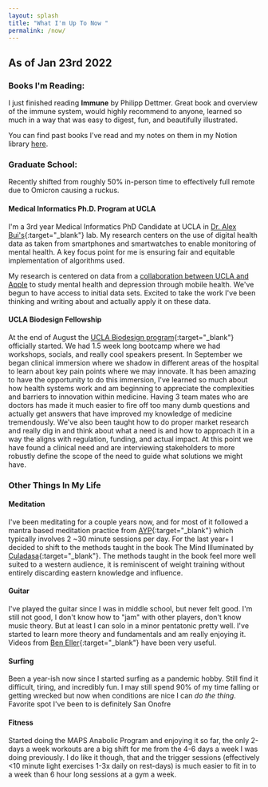 ```yaml
---
layout: splash
title: "What I'm Up To Now "
permalink: /now/
---
```

## As of Jan 23rd 2022

### Books I'm Reading:
I just finished reading __Immune__ by Philipp Dettmer. Great book and overview of the immune system, would highly recommend to anyone, learned so much in a way that was easy to digest, fun, and beautifully illustrated.

You can find past books I've read and my notes on them in my Notion library [here](https://www.notion.so/415f577104a04a6f914d5cb6304a5ab8?v=a2663f82bbb54e1cb219923409bc0511).


### Graduate School:
Recently shifted from roughly 50% in-person time to effectively full remote due to Omicron causing a ruckus.

#### Medical Informatics Ph.D. Program at UCLA
I'm a 3rd year Medical Informatics PhD Candidate at UCLA in [Dr. Alex Bui's](https://www.mii.ucla.edu/people/buia/){:target="_blank"} lab. My research centers on the use of digital health data as taken from smartphones and smartwatches to enable monitoring of mental health. A key focus point for me is ensuring fair and equitable implementation of algorithms used.

My research is centered on data from a [collaboration between UCLA and Apple](https://www.engadget.com/apple-ucla-depression-study-225118236.html) to study mental health and depression through mobile health. We've begun to have access to initial data sets. Excited to take the work I've been thinking and writing about and actually apply it on these data.

#### UCLA Biodesign Fellowship
At the end of August the [UCLA Biodesign program](https://biodesign.ucla.edu/){:target="_blank"} officially started. We had 1.5 week long bootcamp where we had workshops, socials, and really cool speakers present. In September we began clinical immersion where we shadow in different areas of the hospital to learn about key pain points where we may innovate. It has been amazing to have the opportunity to do this immersion, I've learned so much about how health systems work and am beginning to appreciate the complexities and barriers to innovation within medicine. Having 3 team mates who are doctors has made it much easier to fire off too many dumb questions and actually get answers that have improved my knowledge of medicine tremendously. We've also been taught how to do proper market research and really dig in and think about what a need is and how to approach it in a way the aligns with regulation, funding, and actual impact. At this point we have found a clinical need and are interviewing stakeholders to more robustly define the scope of the need to guide what solutions we might have.

### Other Things In My Life
#### Meditation
I've been meditating for a couple years now, and for most of it followed a mantra based meditation practice from [AYP](https://www.aypsite.org/index.html){:target="_blank"} which typically involves 2 ~30 minute sessions per day. For the last year+ I decided to shift to the methods taught in the book The Mind Illuminated by [Culadasa](http://culadasa.com/about/){:target="_blank"}. The methods taught in the book feel more well suited to a western audience, it is reminiscent of weight training without entirely discarding eastern knowledge and influence.

#### Guitar
I've played the guitar since I was in middle school, but never felt good. I'm still not good, I don't know how to "jam" with other players, don't know music theory. But at least I can solo in a minor pentatonic pretty well. I've started to learn more theory and fundamentals and am really enjoying it. Videos from [Ben Eller](https://www.youtube.com/user/BenEllerGuitars){:target="_blank"} have been very useful. 

#### Surfing
Been a year-ish now since I started surfing as a pandemic hobby. Still find it difficult, tiring, and incredibly fun. I may still spend 90% of my time falling or getting wrecked but now when conditions are nice I can _do the thing_. Favorite spot I've been to is definitely San Onofre 

#### Fitness
Started doing the MAPS Anabolic Program and enjoying it so far, the only 2-days a week workouts are a big shift for me from the 4-6 days a week I was doing previously. I do like it though, that and the trigger sessions (effectively <10 minute light exercises 1-3x daily on rest-days) is much easier to fit in to a week than 6 hour long sessions at a gym a week. 